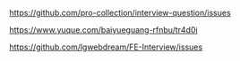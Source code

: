https://github.com/pro-collection/interview-question/issues

https://www.yuque.com/baiyueguang-rfnbu/tr4d0i

https://github.com/lgwebdream/FE-Interview/issues
